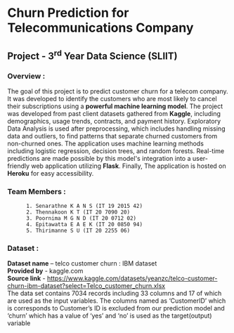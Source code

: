 # Churn Prediction for Telecommunications Company
## Project - 3<sup>rd</sup> Year Data Science (SLIIT)
### Overview :
The goal of this project is to predict customer churn for a telecom company. It was developed to identify the customers who are most likely to cancel their subscriptions using a **powerful machine learning model**. The project was developed from past client datasets gathered from **Kaggle**, including demographics, usage trends, contracts, and payment history. Exploratory Data Analysis is used after preprocessing, which includes handling missing data and outliers, to find patterns that separate churned customers from non-churned ones. The application uses machine learning methods including logistic regression, decision trees, and random forests. Real-time predictions are made possible by this model's integration into a user-friendly web application utilizing **Flask**. Finally, The application is hosted on **Heroku** for easy accessibility.

### Team Members :

          1. Senarathne K A N S (IT 19 2015 42)
          2. Thennakoon K T (IT 20 7090 20)
          3. Poornima M G N D (IT 20 0712 02)
          4. Epitawatta E A E K (IT 20 0850 94)
          5. Thirimanne S U (IT 20 2255 06)

### Dataset :

**Dataset name** – telco customer churn : IBM dataset<br>
**Provided by** - kaggle.com<br>
**Source link** - https://www.kaggle.com/datasets/yeanzc/telco-customer-churn-ibm-dataset?select=Telco_customer_churn.xlsx
<br>
The data set contains 7034 records including 33 columns and 17 of which are used as the input
variables. The columns named as ‘CustomerID’ which is corresponds to Customer’s ID is
excluded from our prediction model and ‘churn’ which has a value of ‘yes’ and ‘no’ is used as
the target(output) variable
